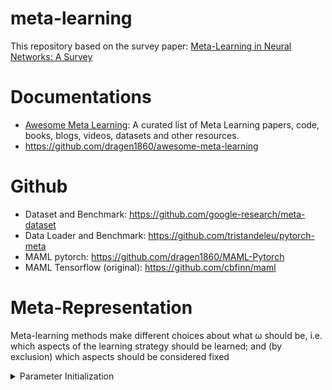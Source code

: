# meta-learning
This repository based on the survey paper: [Meta-Learning in Neural Networks: A Survey](http://arxiv.org/abs/2004.05439)
# Documentations
- [Awesome Meta Learning](https://github.com/sudharsan13296/Awesome-Meta-Learning): A curated list of Meta Learning papers, code, books, blogs, videos, datasets and other resources.
- https://github.com/dragen1860/awesome-meta-learning

# Github
- Dataset and Benchmark: https://github.com/google-research/meta-dataset
- Data Loader and Benchmark: https://github.com/tristandeleu/pytorch-meta
- MAML pytorch: https://github.com/dragen1860/MAML-Pytorch
- MAML Tensorflow (original): https://github.com/cbfinn/maml

# Meta-Representation
Meta-learning methods make different choices about what ω should be, i.e. which aspects of the learning strategy should be learned; and (by exclusion) which aspects should be considered fixed
<details>
<summary>Parameter Initialization</summary>
<br>
<!-- (./docs/meta-representation/parameter-initialization.md) -->
<div>

# Parameter Initialization 

In this first family of methods <img src="https://render.githubusercontent.com/render/math?math=\omega"> corresponds to 
the initial parameters of a neural network. In MAML [19], [95], [96] these are interpreted as initial conditions of the 
inner optimization. A good initialization is just a few gradient steps away from a solution to any task 
<img src="https://render.githubusercontent.com/render/math?math=\mathcal{T}"> drawn from
<img src="https://render.githubusercontent.com/render/math?math=p(\mathcal{T})">. These approaches are widely used for 
few-shot learning, where target problems can be learned without over-fitting using few examples, given such a carefully 
chosen initial condition. A key challenge with this approach is that the outer optimization needs to solve for as many 
parameters as the inner optimization (potentially hundreds of millions in large CNNs). This leads to a line of work on 
isolating a subset of parameters to meta- learn. For example by subspace [74], [97], by layer [79], [97], [98], or by 
separating out scale and shift [99]. While inner loop initialization is a popular and effective choice of 
meta-representation, a key debate here is whether a single initial condition is sufficient to provide fast learning for
a wide range of potential tasks, or if one is limited to fairly narrow distributions p(T). This has led to variants 
that model mixtures over multiple initial conditions [97], [100], [101].

## Reference




